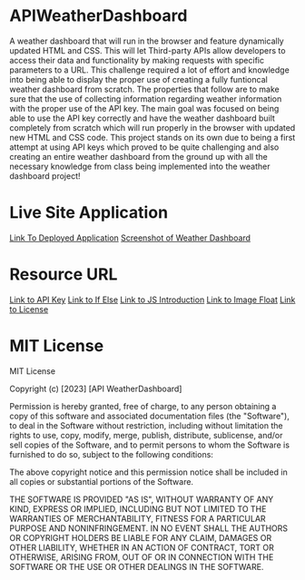 # APIWeatherDashboard

A weather dashboard that will run in the browser and feature dynamically updated HTML and CSS. This will let Third-party APIs allow developers to access their data and functionality by making requests with specific parameters to a URL. This challenge required a lot of effort and knowledge into being able to display the proper use of creating a fully funtioncal weather dashboard from scratch. The properties that follow are to make sure that the use of collecting information regarding weather information with the proper use of the API key. The main goal was focused on being able to use the API key correctly and have the weather dashboard built completely from scratch which will run properly in the browser with updated new HTML and CSS code. This project stands on its own due to being a first attempt at using API keys which proved to be quite challenging and also creating an entire weather dashboard from the ground up with all the necessary knowledge from class being implemented into the weather dashboard project! 

# Live Site Application
[Link To Deployed Application]()
[Screenshot of Weather Dashboard](./Images/IMG_4013.jpg)

# Resource URL
[Link to API Key](https://home.openweathermap.org/api_keys)
[Link to If Else](https://www.w3schools.com/js/js_if_else.asp)
[Link to JS Introduction](https://www.w3schools.com/js/js_intro.asp)
[Link to Image Float](https://www.w3schools.com/css/css_float.asp)
[Link to License](https://choosealicense.com/licenses/mit/)

# MIT License 
MIT License

Copyright (c) [2023] [API WeatherDashboard]

Permission is hereby granted, free of charge, to any person obtaining a copy
of this software and associated documentation files (the "Software"), to deal
in the Software without restriction, including without limitation the rights
to use, copy, modify, merge, publish, distribute, sublicense, and/or sell
copies of the Software, and to permit persons to whom the Software is
furnished to do so, subject to the following conditions:

The above copyright notice and this permission notice shall be included in all
copies or substantial portions of the Software.

THE SOFTWARE IS PROVIDED "AS IS", WITHOUT WARRANTY OF ANY KIND, EXPRESS OR
IMPLIED, INCLUDING BUT NOT LIMITED TO THE WARRANTIES OF MERCHANTABILITY,
FITNESS FOR A PARTICULAR PURPOSE AND NONINFRINGEMENT. IN NO EVENT SHALL THE
AUTHORS OR COPYRIGHT HOLDERS BE LIABLE FOR ANY CLAIM, DAMAGES OR OTHER
LIABILITY, WHETHER IN AN ACTION OF CONTRACT, TORT OR OTHERWISE, ARISING FROM,
OUT OF OR IN CONNECTION WITH THE SOFTWARE OR THE USE OR OTHER DEALINGS IN THE
SOFTWARE.